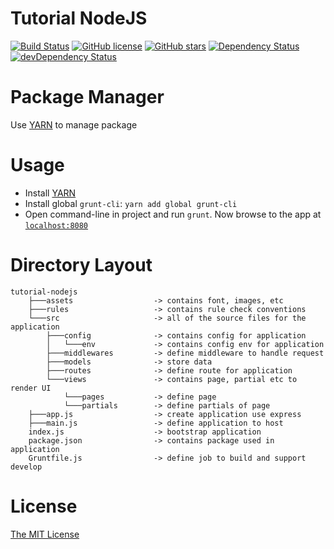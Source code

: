 # Tutorial NodeJS

[![Build Status][travis-image]][travis-url]
[![GitHub license][github-license]][github-license-url]
[![GitHub stars][github-stars]][github-stars-url]
[![Dependency Status][dependency-status]][dependency-status-url]
[![devDependency Status][devDependency-status]][devDependency-status-url]
# Package Manager
Use [YARN][yarn] to manage package

# Usage
* Install [YARN][yarn]
* Install global `grunt-cli`: `yarn add global grunt-cli`
* Open command-line in project and run `grunt`. Now browse to the app at [`localhost:8080`][local-app-url]

# Directory Layout
```
tutorial-nodejs
	├───assets 					-> contains font, images, etc
	├───rules 					-> contains rule check conventions
	└───src 					-> all of the source files for the application
		├───config 				-> contains config for application
		│	└───env 			-> contains config env for application
		├───middlewares 		-> define middleware to handle request
		├───models 				-> store data
		├───routes 				-> define route for application
		└───views 				-> contains page, partial etc to render UI
			└───pages 			-> define page
			└───partials 		-> define partials of page
	├───app.js 					-> create application use express
	├───main.js 				-> define application to host
	index.js 					-> bootstrap application
	package.json 				-> contains package used in application
	Gruntfile.js 				-> define job to build and support develop

```

# License
[The MIT License](http://opensource.org/licenses/MIT)

[github-stars]: https://img.shields.io/github/stars/thaopv/tutorial-nodejs.svg
[github-stars-url]: https://github.com/thaopv/tutorial-nodejs/stargazers
[github-license]: https://img.shields.io/badge/license-MIT-blue.svg
[github-license-url]: https://raw.githubusercontent.com/thaopv/tutorial-nodejs/master/LICENSE
[travis-image]: https://travis-ci.org/thaopv/tutorial-nodejs.svg
[travis-url]: https://travis-ci.org/thaopv/tutorial-nodejs
[yarn]: https://yarnpkg.com/en/
[local-app-url]: http://localhost:8080/
[dependency-status]: https://david-dm.org/thaopv/tutorial-nodejs.svg
[dependency-status-url]: https://david-dm.org/thaopv/tutorial-nodejs
[devDependency-status]: https://david-dm.org/thaopv/tutorial-nodejs/dev-status.svg
[devDependency-status-url]: https://david-dm.org/thaopv/tutorial-nodejs#info=devDependencies

